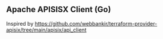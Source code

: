 ## Apache APISISX Client (Go)

Inspired by https://github.com/webbankir/terraform-provider-apisix/tree/main/apisix/api_client
